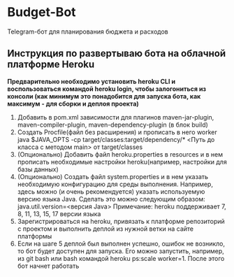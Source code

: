 # Budget-Bot
Telegram-бот для планирования бюджета и расходов
## Инструкция по развертываю бота на облачной платформе Heroku
**Предварительно необходимо установить heroku CLI и воспользоваться командой 
heroku login, чтобы залогониться из консоли (как минимум это понадобится для запуска
бота, как максимум - для сборки и деплоя проекта)**
1) Добавить в pom.xml зависимости для плагинов maven-jar-plugin, maven-compiler-plugin, 
maven-dependency-plugin (в блок build)
2) Создать Procfile(файл без расширения) и прописать в него 
worker java $JAVA_OPTS -cp target/classes:target/dependency/* <Путь до класса с методом main> от
target/classes
3) (Опционально) Добавить файл heroku.properties в resources и в нем прописать необходимые
настройки heroku(например, настройки для базы данных)
4) (Опционально) Создать файл system.properties и в нем указать необходимую конфигурацию для
среды выполнения. Например, здесь можно (и очень рекомендуется) указать используемую версию
языка Java. Сделать это можно следующим образом:
java.util.version=<версия Java>
Примечание: heroku поддерживает 7, 8, 11, 13, 15, 17 версии языка
5) Зарегистрироваться на heroku, привязать к платформе репозиторий с проектом и выполнить
деплой из нужной ветки на сайте платформы
6) Если на шаге 5 деплой был выполнен успешно, ошибок не возникло, то бот будет доступен для запуска.
Его можно запустить, например, из git bash или bash командой heroku ps:scale worker=1. После этого бот
начнет работать
